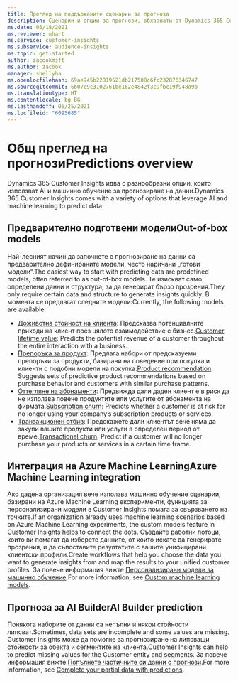 ```yaml
---
title: Преглед на поддържаните сценарии за прогноза
description: Сценарии и опции за прогнози, обхванати от Dynamics 365 Customer Insights приложение.
ms.date: 05/18/2021
ms.reviewer: mhart
ms.service: customer-insights
ms.subservice: audience-insights
ms.topic: get-started
author: zacookmsft
ms.author: zacook
manager: shellyha
ms.openlocfilehash: 69ae945b22819521db217508c6fc232876346747
ms.sourcegitcommit: 6b07c9c3102761be162e4842f3c9fbc19f948a9b
ms.translationtype: HT
ms.contentlocale: bg-BG
ms.lasthandoff: 05/25/2021
ms.locfileid: "6095685"
---
```

# <a name="predictions-overview"></a><span data-ttu-id="add8d-103">Общ преглед на прогнози</span><span class="sxs-lookup"><span data-stu-id="add8d-103">Predictions overview</span></span>

<span data-ttu-id="add8d-104">Dynamics 365 Customer Insights идва с разнообразни опции, които използват AI и машинно обучение за прогнозиране на данни.</span><span class="sxs-lookup"><span data-stu-id="add8d-104">Dynamics 365 Customer Insights comes with a variety of options that leverage AI and machine learning to predict data.</span></span> 

## <a name="out-of-box-models"></a><span data-ttu-id="add8d-105">Предварително подготвени модели</span><span class="sxs-lookup"><span data-stu-id="add8d-105">Out-of-box models</span></span>

<span data-ttu-id="add8d-106">Най-лесният начин да започнете с прогнозиране на данни са предварително дефинираните модели, често наричани „готови модели“.</span><span class="sxs-lookup"><span data-stu-id="add8d-106">The easiest way to start with predicting data are predefined models, often referred to as out-of-box models.</span></span> <span data-ttu-id="add8d-107">Те изискват само определени данни и структура, за да генерират бързо прозрения.</span><span class="sxs-lookup"><span data-stu-id="add8d-107">They only require certain data and structure to generate insights quickly.</span></span> <span data-ttu-id="add8d-108">В момента се предлагат следните модели:</span><span class="sxs-lookup"><span data-stu-id="add8d-108">Currently, the following models are available:</span></span> 
- <span data-ttu-id="add8d-109">[Доживотна стойност на клиента](predict-customer-lifetime-value.md): Предсказва потенциалните приходи на клиент през цялото взаимодействие с бизнес.</span><span class="sxs-lookup"><span data-stu-id="add8d-109">[Customer lifetime value](predict-customer-lifetime-value.md): Predicts the potential revenue of a customer throughout the entire interaction with a business.</span></span> 
- <span data-ttu-id="add8d-110">[Препоръка за продукт](predict-product-recommendation.md): Предлага набори от предсказуеми препоръки за продукти, базирани на поведение при покупка и клиенти с подобни модели на покупка.</span><span class="sxs-lookup"><span data-stu-id="add8d-110">[Product recommendation](predict-product-recommendation.md): Suggests sets of predictive product recommendations based on purchase behavior and customers with similar purchase patterns.</span></span>
- <span data-ttu-id="add8d-111">[Оттегляне на абонаменти](predict-subscription-churn.md): Предвижда дали даден клиент е в риск да не използва повече продуктите или услугите от абонамента на фирмата.</span><span class="sxs-lookup"><span data-stu-id="add8d-111">[Subscription churn](predict-subscription-churn.md): Predicts whether a customer is at risk for no longer using your company’s subscription products or services.</span></span>
- <span data-ttu-id="add8d-112">[Транзакционен отбив](predict-transactional-churn.md): Предскажете дали клиентът вече няма да закупи вашите продукти или услуги в определен период от време.</span><span class="sxs-lookup"><span data-stu-id="add8d-112">[Transactional churn](predict-transactional-churn.md): Predict if a customer will no longer purchase your products or services in a certain time frame.</span></span>

## <a name="azure-machine-learning-integration"></a><span data-ttu-id="add8d-113">Интеграция на Azure Machine Learning</span><span class="sxs-lookup"><span data-stu-id="add8d-113">Azure Machine Learning integration</span></span>

<span data-ttu-id="add8d-114">Ако дадена организация вече използва машинно обучение сценарии, базирани на Azure Machine Learning експерименти, функцията за персонализирани модели в Customer Insights помага за свързването на точките.</span><span class="sxs-lookup"><span data-stu-id="add8d-114">If an organization already uses machine learning scenarios based on Azure Machine Learning experiments, the custom models feature in Customer Insights helps to connect the dots.</span></span> <span data-ttu-id="add8d-115">Създайте работни потоци, които ви помагат да изберете данните, от които искате да генерирате прозрения, и да съпоставите резултатите с вашите унифицирани клиентски профили.</span><span class="sxs-lookup"><span data-stu-id="add8d-115">Create workflows that help you choose the data you want to generate insights from and map the results to your unified customer profiles.</span></span> <span data-ttu-id="add8d-116">За повече информация вижте [Персонализирани модели за машинно обучение](custom-models.md).</span><span class="sxs-lookup"><span data-stu-id="add8d-116">For more information, see [Custom machine learning models](custom-models.md).</span></span>

## <a name="ai-builder-prediction"></a><span data-ttu-id="add8d-117">Прогноза за AI Builder</span><span class="sxs-lookup"><span data-stu-id="add8d-117">AI Builder prediction</span></span>

<span data-ttu-id="add8d-118">Понякога наборите от данни са непълни и някои стойности липсват.</span><span class="sxs-lookup"><span data-stu-id="add8d-118">Sometimes, data sets are incomplete and some values are missing.</span></span> <span data-ttu-id="add8d-119">Customer Insights може да помогне за прогнозиране на липсващи стойности за обекта и сегментите на клиента.</span><span class="sxs-lookup"><span data-stu-id="add8d-119">Customer Insights can help to predict missing values for the Customer entity and segments.</span></span> <span data-ttu-id="add8d-120">За повече информация вижте [Попълнете частичните си данни с прогнози](predictions.md).</span><span class="sxs-lookup"><span data-stu-id="add8d-120">For more information, see [Complete your partial data with predictions](predictions.md).</span></span>
